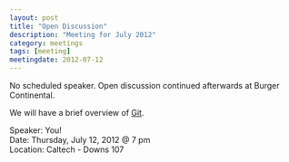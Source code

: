 ```yaml
---
layout: post
title: "Open Discussion"
description: "Meeting for July 2012"
category: meetings
tags: [meeting]
meetingdate: 2012-07-12
---
```


No scheduled speaker. Open discussion continued afterwards at Burger Continental.

We will have a brief overview of [Git](http://git-scm.com).

Speaker: You! <br/>
Date: Thursday, July 12, 2012 @ 7 pm <br/>
Location: Caltech - Downs 107
